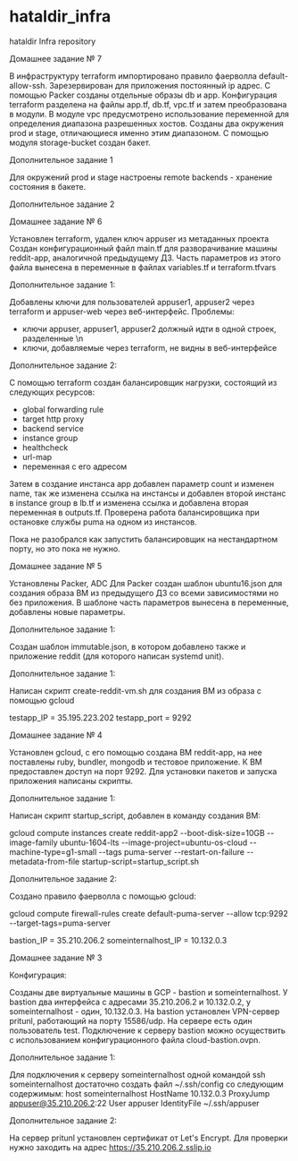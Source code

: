 # hataldir_infra
hataldir Infra repository


Домашнее задание № 7

В инфраструктуру terraform импортировано правило фаерволла default-allow-ssh.
Зарезервирован для приложения постоянный ip адрес.
С помощью Packer созданы отдельные образы db и app.
Конфигурация terraform разделена на файлы app.tf, db.tf, vpc.tf и затем преобразована в модули.
В модуле vpc предусмотрено использование переменной для определения диапазона разрешенных хостов.
Созданы два окружения prod и stage, отличающиеся именно этим диапазоном.
С помощью модуля storage-bucket создан бакет.

Дополнительное задание 1

Для окружений prod и stage настроены remote backends - хранение состояния в бакете.

Дополнительное задание 2









Домашнее задание № 6

Установлен terraform, удален ключ appuser из метаданных проекта
Создан конфигурационный файл main.tf для разворачивание машины reddit-app, аналогичной предыдущему ДЗ.
Часть параметров из этого файла вынесена в переменные в файлах variables.tf и terraform.tfvars

Дополнительное задание 1:

Добавлены ключи для пользователей appuser1, appuser2 через terraform и appuser-web через веб-интерфейс. Проблемы:
 - ключи appuser, appuser1, appuser2 должный идти в одной строек, разделенные \n
 - ключи, добавляемые через terraform, не видны в веб-интерфейсе

Дополнительное задание 2:

С помощью terraform создан балансировщик нагрузки, состоящий из следующих ресурсов:
 - global forwarding rule
 - target http proxy
 - backend service
 - instance group
 - healthcheck
 - url-map
 - переменная с его адресом

Затем в создание инстанса app добавлен параметр count и изменен name, так же изменена ссылка на инстансы и добавлен второй инстанс в instance group в lb.tf и изменена ссылка и добавлена вторая переменная в outputs.tf.
Проверена работа балансировщика при остановке службы puma на одном из инстансов.

Пока не разобрался как запустить балансировщик на нестандартном порту, но это пока не нужно.



Домашнее задание № 5

Установлены Packer, ADC
Для Packer создан шаблон ubuntu16.json для создания образа ВМ из предыдущего ДЗ со всеми зависимостями но без приложения.
В шаблоне часть параметров вынесена в переменные, добавлены новые параметры.

Дополнительное задание 1:

Создан шаблон immutable.json, в котором добавлено также и приложение reddit (для которого написан systemd unit).

Дополнительное задание 1:

Написан скрипт create-reddit-vm.sh для создания ВМ из образа с помощью gcloud


testapp_IP = 35.195.223.202
testapp_port = 9292

Домашнее задание № 4

Установлен gcloud, с его помощью создана ВМ reddit-app, на нее поставлены ruby, bundler, mongodb и тестовое приложение. К ВМ предоставлен доступ на порт 9292.
Для установки пакетов и запуска приложения написаны скрипты.

Дополнительное задание 1:

Написан скрипт startup_script, добавлен в команду создания ВМ:

gcloud compute instances create reddit-app2  --boot-disk-size=10GB   --image-family ubuntu-1604-lts   --image-project=ubuntu-os-cloud   --machine-type=g1-small   --tags puma-server   --restart-on-failure --metadata-from-file startup-script=startup_script.sh


Дополнительное задание 2:

Создано правило фаерволла с помощью gcloud:

gcloud compute firewall-rules create default-puma-server --allow tcp:9292 --target-tags=puma-server



bastion_IP = 35.210.206.2
someinternalhost_IP = 10.132.0.3

Домашнее задание № 3

Конфигурация:

Созданы две виртуальные машины в GCP - bastion и someinternalhost.
У bastion два интерфейса с адресами 35.210.206.2 и 10.132.0.2, у someinternalhost - один, 10.132.0.3.
На bastion установлен VPN-сервер pritunl, работающий на порту 15586/udp. На сервере есть один пользователь test.
Подключение к серверу bastion можно осуществить с использованием конфигурационного файла cloud-bastion.ovpn.


Дополнительное задание 1:

Для подключения к серверу someinternalhost одной командой ssh someinternalhost достаточно создать файл ~/.ssh/config со следующим содержимым:
host someinternalhost
 HostName 10.132.0.3
 ProxyJump appuser@35.210.206.2:22
 User appuser
 IdentityFile ~/.ssh/appuser


Дополнительное задание 2:

 На сервер pritunl установлен сертификат от Let's Encrypt. Для проверки нужно заходить на адрес https://35.210.206.2.sslip.io
